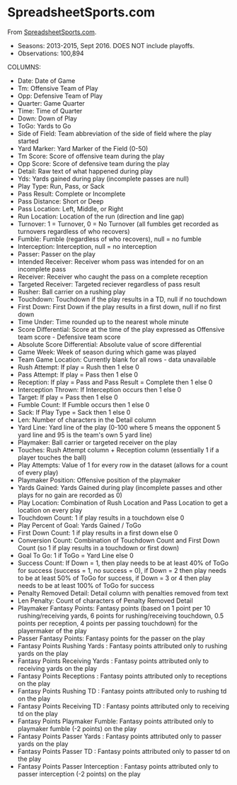 # SpreadsheetSports.com

From [SpreadsheetSports.com](https://www.spreadsheetsports.com/free-tools/2013-nfl-play-play-data-excel/).  
* Seasons: 2013-2015, Sept 2016. DOES NOT include playoffs.
* Observations: 100,894

COLUMNS:
* Date: Date of Game
* Tm: Offensive Team of Play
* Opp: Defensive Team of Play
* Quarter: Game Quarter
* Time: Time of Quarter
* Down: Down of Play
* ToGo: Yards to Go
* Side of Field: Team abbreviation of the side of field where the play started
* Yard Marker: Yard Marker of the Field (0-50)
* Tm Score: Score of offensive team during the play
* Opp Score: Score of defensive team during the play
* Detail: Raw text of what happened during play
* Yds: Yards gained during play (incomplete passes are null)
* Play Type: Run, Pass, or Sack
* Pass Result: Complete or Incomplete
* Pass Distance: Short or Deep
* Pass Location: Left, Middle, or Right
* Run Location: Location of the run (direction and line gap)
* Turnover: 1 = Turnover, 0 = No Turnover (all fumbles get recorded as turnovers regardless of who recovers)
* Fumble: Fumble (regardless of who recovers), null = no fumble
* Interception: Interception, null = no interception
* Passer: Passer on the play
* Intended Receiver: Receiver whom pass was intended for on an incomplete pass
* Receiver: Receiver who caught the pass on a complete reception
* Targeted Receiver: Targeted reciever regardless of pass result
* Rusher: Ball carrier on a rushing play
* Touchdown: Touchdown if the play results in a TD, null if no touchdown
* First Down: First Down if the play results in a first down, null if no first down
* Time Under: Time rounded up to the nearest whole minute
* Score Differential: Score at the time of the play expressed as Offensive team score - Defensive team score
* Absolute Score Differential: Absolute value of score differential
* Game Week: Week of season during which game was played
* Team Game Location: Currently blank for all rows - data unavailable
* Rush Attempt: If play = Rush then 1 else 0
* Pass Attempt: If play = Pass then 1 else 0
* Reception: If play = Pass and Pass Result = Complete then 1 else 0
* Interception Thrown: If Interception occurs then 1 else 0
* Target: If play = Pass then 1 else 0
* Fumble Count: If Fumble occurs then 1 else 0
* Sack: If Play Type = Sack then 1 else 0
* Len: Number of characters in the Detail column
* Yard Line: Yard line of the play (0-100 where 5 means the opponent 5 yard line and 95 is the team's own 5 yard line)
* Playmaker: Ball carrier or targeted receiver on the play
* Touches: Rush Attempt column + Reception column (essentially 1 if a player touches the ball)
* Play Attempts: Value of 1 for every row in the dataset (allows for a count of every play)
* Playmaker Position: Offensive position of the playmaker
* Yards Gained: Yards Gained during play (incomplete passes and other plays for no gain are recorded as 0)
* Play Location: Combination of Rush Location and Pass Location to get a location on every play
* Touchdown Count: 1 if play results in a touchdown else 0
* Play Percent of Goal: Yards Gained / ToGo
* First Down Count: 1 if play results in a first down else 0
* Conversion Count: Combination of Touchdown Count and First Down Count (so 1 if play results in a touchdown or first down)
* Goal To Go: 1 if ToGo = Yard Line else 0
* Success Count: If Down = 1, then play needs to be at least 40% of ToGo for success (success = 1, no success = 0), if Down = 2 then play needs to be at least 50% of ToGo for success, if Down = 3 or 4 then play needs to be at least 100% of ToGo for success
* Penalty Removed Detail: Detail column with penalties removed from text
* Len Penalty: Count of characters of Penalty Removed Detail
* Playmaker Fantasy Points: Fantasy points (based on 1 point per 10 rushing/receiving yards, 6 points for rushing/receiving touchdown, 0.5 points per reception, 4 points per passing touchdown) for the playermaker of the play
* Passer Fantasy Points: Fantasy points for the passer on the play
* Fantasy Points Rushing Yards : Fantasy points attributed only to rushing yards on the play
* Fantasy Points Receiving Yards : Fantasy points attributed only to receiving yards on the play
* Fantasy Points Receptions : Fantasy points attributed only to receptions on the play
* Fantasy Points Rushing TD : Fantasy points attributed only to rushing td on the play
* Fantasy Points Receiving TD : Fantasy points attributed only to receiving td on the play
* Fantasy Points Playmaker Fumble: Fantasy points attributed only to playmaker fumble (-2 points) on the play
* Fantasy Points Passer Yards : Fantasy points attributed only to passer yards on the play
* Fantasy Points Passer TD : Fantasy points attributed only to passer td on the play
* Fantasy Points Passer Interception : Fantasy points attributed only to passer interception (-2 points) on the play